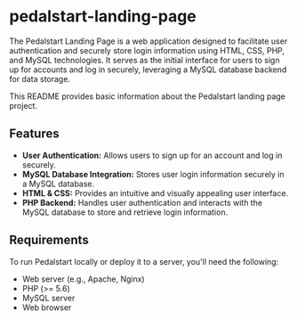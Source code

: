 # pedalstart-landing-page
The Pedalstart Landing Page is a web application designed to facilitate user authentication and securely store login information using HTML, CSS, PHP, and MySQL technologies. It serves as the initial interface for users to sign up for accounts and log in securely, leveraging a MySQL database backend for data storage.

This README provides basic information about the Pedalstart landing page project.

## Features

- **User Authentication:** Allows users to sign up for an account and log in securely.
- **MySQL Database Integration:** Stores user login information securely in a MySQL database.
- **HTML & CSS:** Provides an intuitive and visually appealing user interface.
- **PHP Backend:** Handles user authentication and interacts with the MySQL database to store and retrieve login information.

## Requirements

To run Pedalstart locally or deploy it to a server, you'll need the following:

- Web server (e.g., Apache, Nginx)
- PHP (>= 5.6)
- MySQL server
- Web browser
